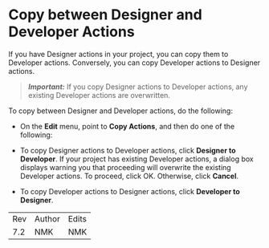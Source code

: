                           

Copy between Designer and Developer Actions
===========================================

If you have Designer actions in your project, you can copy them to Developer actions. Conversely, you can copy Developer actions to Designer actions.

> **_Important:_** If you copy Designer actions to Developer actions, any existing Developer actions are overwritten.

To copy between Designer and Developer actions, do the following:

*   On the **Edit** menu, point to **Copy Actions**, and then do one of the following:

*   To copy Designer actions to Developer actions, click **Designer to Developer**. If your project has existing Developer actions, a dialog box displays warning you that proceeding will overwrite the existing Developer actions. To proceed, click OK. Otherwise, click **Cancel**.
*   To copy Developer actions to Designer actions, click **Developer to Designer**.

<table style="margin-left: 0;margin-right: auto;mc-table-style: url('Resources/TableStyles/RevisionTable.css');" class="TableStyle-RevisionTable" cellspacing="0" data-mc-conditions="Default.HTML5 Only"><colgroup><col class="TableStyle-RevisionTable-Column-Column1"> <col class="TableStyle-RevisionTable-Column-Column1"> <col class="TableStyle-RevisionTable-Column-Column1"></colgroup><tbody><tr class="TableStyle-RevisionTable-Body-Body1"><td class="TableStyle-RevisionTable-BodyE-Column1-Body1" data-mc-conditions="Default.HTML5 Only">Rev</td><td class="TableStyle-RevisionTable-BodyE-Column1-Body1" data-mc-conditions="Default.HTML5 Only">Author</td><td class="TableStyle-RevisionTable-BodyD-Column1-Body1" data-mc-conditions="Default.HTML5 Only">Edits</td></tr><tr class="TableStyle-RevisionTable-Body-Body1"><td class="TableStyle-RevisionTable-BodyB-Column1-Body1" data-mc-conditions="Default.HTML5 Only">7.2</td><td class="TableStyle-RevisionTable-BodyB-Column1-Body1" data-mc-conditions="Default.HTML5 Only">NMK</td><td class="TableStyle-RevisionTable-BodyA-Column1-Body1" data-mc-conditions="Default.HTML5 Only">NMK</td></tr></tbody></table>
